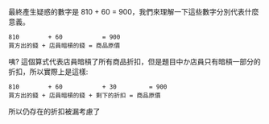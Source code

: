 最終產生疑惑的數字是 810 + 60 = 900，我們來理解一下這些數字分別代表什麼意義。

```
810        + 60           = 900
買方出的錢 + 店員暗槓的錢 = 商品原價
```

咦? 這個算式代表店員暗槓了所有商品折扣，但是題目中か店員只有暗槓一部分的折扣，所以實際上是這樣:

```
810        + 60           + 30         = 900
買方出的錢 + 店員暗槓的錢 + 剩下的折扣 = 商品原價
```

所以仍存在的折扣被漏考慮了

